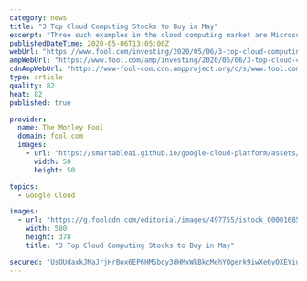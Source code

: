 ```yaml
---
category: news
title: "3 Top Cloud Computing Stocks to Buy in May"
excerpt: "Three such examples in the cloud computing market are Microsoft (NASDAQ:MSFT), Amazon.com (NASDAQ:AMZN), and Alphabet (NASDAQ:GOOG) (NASDAQ:GOOGL). Here's why.  Image source: . It's hard to find a large tech company that's executed its cloud computing strategy as well as Microsoft."
publishedDateTime: 2020-05-06T13:05:00Z
webUrl: "https://www.fool.com/investing/2020/05/06/3-top-cloud-computing-stocks-to-buy-in-may.aspx"
ampWebUrl: "https://www.fool.com/amp/investing/2020/05/06/3-top-cloud-computing-stocks-to-buy-in-may.aspx"
cdnAmpWebUrl: "https://www-fool-com.cdn.ampproject.org/c/s/www.fool.com/amp/investing/2020/05/06/3-top-cloud-computing-stocks-to-buy-in-may.aspx"
type: article
quality: 82
heat: 82
published: true

provider:
  name: The Motley Fool
  domain: fool.com
  images:
    - url: "https://smartableai.github.io/google-cloud-platform/assets/images/organizations/fool.com-50x50.jpg"
      width: 50
      height: 50

topics:
  - Google Cloud

images:
  - url: "https://g.foolcdn.com/editorial/images/497755/istock_000016851885_large_large.jpg"
    width: 580
    height: 378
    title: "3 Top Cloud Computing Stocks to Buy in May"

secured: "UsOUdaxkJMaJrjHrBox6EP6HMSbqy3dHMxWkBkcMehYQgerk9iwXe6yOXEYiuadZnSqht3fB8LVrC69YvLMmz49SJKfD6rtxZbCdjeVeaMyM2gs6Ydfp+74s1jA65GYUhirUqUK7/EhGd9DA29AfyDSsoZhBRf/2NiiS4ymC/DVEiURCF4hvw4ReaMZILJ1xFpcJ5wWM3G8dE5hpqHhotaP+kfoMQuZVJDFCl+mYIU7PbmWNUUnU3SjX2+FKyBRd73MhToTEJcDIkQRlTCde6Xbl1RyLsj1QWiPTFNqOV1ni2iYJL9FcwhhF2JKVWUtL;OY878wwc0sVNSUzMoObf7w=="
---
```


